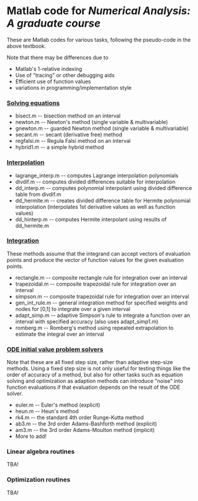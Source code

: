 # Matlab code for *Numerical Analysis: A graduate course*

These are Matlab codes for various tasks, following the pseudo-code in the above textbook.

Note that there may be differences due to
* Matlab's 1-relative indexing
* Use of "tracing" or other debugging aids
* Efficient use of function values
* variations in programming/implementation style

### [Solving equations](solvers)
* bisect.m -- bisection method on an interval
* newton.m -- Newton's method (single variable & multivariable)
* gnewton.m -- guarded Newton method (single variable & multivariable)
* secant.m -- secant (derivative free) method
* regfalsi.m -- Regula Falsi method on an interval
* hybrid1.m -- a simple hybrid method

### [Interpolation](interpolation)
* lagrange_interp.m -- computes Lagrange interpolation polynomials
* divdif.m -- computes divided differences suitable for interpolation
* dd_interp.m -- computes polynomial interpolant using divided difference table from divdif.m
* dd_hermite.m -- creates divided difference table for Hermite polynomial interpolation (interpolates 1st derivative values as well as function values)
* dd_hinterp.m -- computes Hermite interpolant using results of dd_hermite.m

### [Integration](integration)
These methods assume that the integrand can accept vectors of evaluation points and produce the vector of function values for the given evaluation points.
* rectangle.m -- composite rectangle rule for integration over an interval
* trapezoidal.m -- composite trapezoidal rule for integration over an interval
* simpson.m -- composite trapezoidal rule for integration over an interval
* gen_int_rule.m -- general integration method for specified weights and nodes for [0,1] to integrate over a given interval
* adapt_simp.m -- adaptive Simpson's rule to integrate a function over an interval with specified accuracy (also uses adapt_simp1.m)
* romberg.m -- Romberg's method using repeated extrapolation to estimate the integral over an interval

### [ODE initial value problem solvers](ODE)
Note that these are all fixed step size, rather than adaptive step-size methods. Using a fixed step size is not only useful for testing things like the order of accuracy of a method, but also for other tasks such as equation solving and optimization as adaption methods can introduce "noise" into function evaluations if that evaluation depends on the result of the ODE solver. 
* euler.m -- Euler's method (explicit)
* heun.m -- Heun's method
* rk4.m -- the standard 4th order Runge-Kutta method
* ab3.m -- the 3rd order Adams-Bashforth method (explicit)
* am3.m -- the 3rd order Adams-Moulton method (implicit)
* More to add!

### Linear algebra routines
TBA!

### Optimization routines
TBA!

